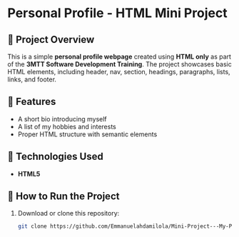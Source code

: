 # Personal Profile - HTML Mini Project  

## 📌 Project Overview  
This is a simple **personal profile webpage** created using **HTML only** as part of the **3MTT Software Development Training**. The project showcases basic HTML elements, including header, nav, section, headings, paragraphs, lists, links, and footer.  

## 🎯 Features  
- A short bio introducing myself  
- A list of my hobbies and interests  
- Proper HTML structure with semantic elements  

## 📖 Technologies Used  
- **HTML5**  

## 🚀 How to Run the Project  
1. Download or clone this repository:  
   ```bash
   git clone https://github.com/Emmanuelahdamilola/Mini-Project---My-Personal-Profile-Page.git
